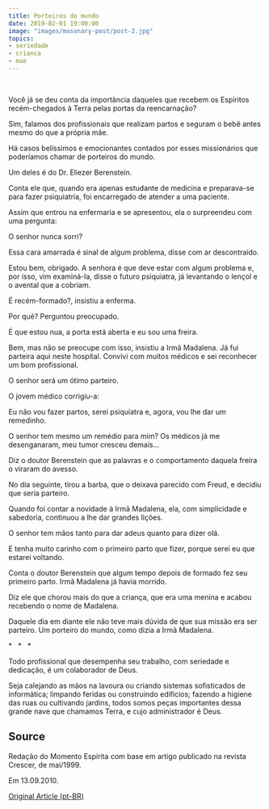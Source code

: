 ```yaml
---
title: Porteiros do mundo
date: 2019-02-01 19:00:00
image: "images/masonary-post/post-2.jpg"
topics: 
- seriedade
- crianca
- mae
---
```

 

Você já se deu conta da importância daqueles que recebem os Espíritos
recém-chegados à Terra pelas portas da reencarnação?

Sim, falamos dos profissionais que realizam partos e seguram o bebê antes mesmo
do que a própria mãe.

Há casos belíssimos e emocionantes contados por esses missionários que
poderíamos chamar de porteiros do mundo.

Um deles é do Dr. Eliezer Berenstein.

Conta ele que, quando era apenas estudante de medicina e preparava-se para
fazer psiquiatria, foi encarregado de atender a uma paciente.

Assim que entrou na enfermaria e se apresentou, ela o surpreendeu com uma
pergunta:

O senhor nunca sorri?

Essa cara amarrada é sinal de algum problema, disse com ar descontraído.

Estou bem, obrigado. A senhora é que deve estar com algum problema e, por isso,
vim examiná-la, disse o futuro psiquiatra, já levantando o lençol e o avental
que a cobriam.

É recém-formado?, insistiu a enferma.

Por quê? Perguntou preocupado.

É que estou nua, a porta está aberta e eu sou uma freira.

Bem, mas não se preocupe com isso, insistiu a Irmã Madalena. Já fui parteira
aqui neste hospital. Convivi com muitos médicos e sei reconhecer um bom
profissional.

O senhor será um ótimo parteiro.

O jovem médico corrigiu-a:

Eu não vou fazer partos, serei psiquiatra e, agora, vou lhe dar um remedinho.

O senhor tem mesmo um remédio para mim? Os médicos já me desenganaram, meu
tumor cresceu demais...

Diz o doutor Berenstein que as palavras e o comportamento daquela freira o
viraram do avesso.

No dia seguinte, tirou a barba, que o deixava parecido com Freud, e decidiu que
seria parteiro.

Quando foi contar a novidade à Irmã Madalena, ela, com simplicidade e
sabedoria, continuou a lhe dar grandes lições.

O senhor tem mãos tanto para dar adeus quanto para dizer olá.

E tenha muito carinho com o primeiro parto que fizer, porque serei eu que
estarei voltando.

Conta o doutor Berenstein que algum tempo depois de formado fez seu primeiro
parto. Irmã Madalena já havia morrido.

Diz ele que chorou mais do que a criança, que era uma menina e acabou recebendo
o nome de Madalena.

Daquele dia em diante ele não teve mais dúvida de que sua missão era ser
parteiro. Um porteiro do mundo, como dizia a Irmã Madalena.

*   *   *

Todo profissional que desempenha seu trabalho, com seriedade e dedicação, é um
colaborador de Deus.

Seja calejando as mãos na lavoura ou criando sistemas sofisticados de
informática; limpando feridas ou construindo edifícios; fazendo a higiene das
ruas ou cultivando jardins, todos somos peças importantes dessa grande nave que
chamamos Terra, e cujo administrador é Deus.


## Source
Redação do Momento Espírita com base em artigo
publicado na revista Crescer, de mai/1999.

Em 13.09.2010.

[Original Article (pt-BR)](http://momento.com.br/pt/ler_texto.php?id=498)
